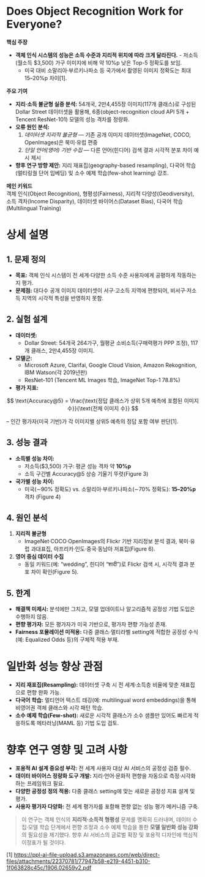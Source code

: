 # Does Object Recognition Work for Everyone?

**핵심 주장**  
- **객체 인식 시스템의 성능은 소득 수준과 지리적 위치에 따라 크게 달라진다.**  - 저소득(월소득 $3,500) 가구 이미지에 비해 약 10%p 낮은 Top-5 정확도를 보임.  
  - 미국 대비 소말리아·부르키나파소 등 국가에서 촬영된 이미지 정확도는 최대 15–20%p 차이[1].  

**주요 기여**  
- **지리·소득 불균형 실증 분석:** 54개국, 2만4,455장 이미지(117개 클래스)로 구성된 Dollar Street 데이터셋을 활용해, 6종(object-recognition cloud API 5개 + Tencent ResNet-101) 모델의 성능 격차를 정량화.  
- **오류 원인 분석:**  
  1. *데이터셋 지리적 불균형* — 기존 공개 이미지 데이터셋(ImageNet, COCO, OpenImages)은 북미·유럽 편중  
  2. *단일 언어(영어) 기반 수집* — 다른 언어(힌디어) 검색 결과 시각적 분포 차이 예시 제시  
- **향후 연구 방향 제안:** 지리 재표집(geography-based resampling), 다국어 학습(멀티링궐 단어 임베딩) 및 소수 예제 학습(few-shot learning) 강조.  

**메인 키워드**  
객체 인식(Object Recognition), 형평성(Fairness), 지리적 다양성(Geodiversity), 소득 격차(Income Disparity), 데이터셋 바이어스(Dataset Bias), 다국어 학습(Multilingual Training)

# 상세 설명

## 1. 문제 정의  
- **목표:** 객체 인식 시스템이 전 세계·다양한 소득 수준 사용자에게 공평하게 작동하는지 평가.  
- **문제점:** 대다수 공개 이미지 데이터셋이 서구·고소득 지역에 편향되어, 비서구·저소득 지역의 시각적 특성을 반영하지 못함.

## 2. 실험 설계  
- **데이터셋:**  
  - Dollar Street: 54개국 264가구, 월평균 소비소득(구매력평가 PPP 조정), 117개 클래스, 2만4,455장 이미지.  
- **모델군:**  
  - Microsoft Azure, Clarifai, Google Cloud Vision, Amazon Rekognition, IBM Watson(각 2019년판)  
  - ResNet-101 (Tencent ML Images 학습, ImageNet Top-1 78.8%)  
- **평가 지표:**  

$$
    \text{Accuracy@5} = \frac{\text{정답 클래스가 상위 5개 예측에 포함된 이미지 수}}{\text{전체 이미지 수}}
  $$
  
  – 인간 평가자(미국 기반)가 각 이미지별 상위5 예측의 정답 포함 여부 판단[1].

## 3. 성능 결과  
- **소득별 성능 차이:**  
  - 저소득(\$3,500) 가구: 평균 성능 격차 약 **10%p**  
  - 소득 구간별 Accuracy@5 상승 기울기 뚜렷(Figure 3)  
- **국가별 성능 차이:**  
  - 미국(∼90% 정확도) vs. 소말리아·부르키나파소(∼70% 정확도): **15–20%p** 격차 (Figure 4)

## 4. 원인 분석  
1. **지리적 불균형**  
   - ImageNet·COCO·OpenImages의 Flickr 기반 지리정보 분석 결과, 북미·유럽 과대표집, 아프리카·인도·중국·동남아 저표집(Figure 6).  
2. **영어 중심 데이터 수집**  
   - 동일 키워드(예: “wedding”, 힌디어 “शादी”)로 Flickr 검색 시, 시각적 결과 분포 차이 확인(Figure 5).

## 5. 한계  
- **해결책 미제시:** 분석에만 그치고, 모델 업데이트나 알고리즘적 공정성 기법 도입은 수행하지 않음.  
- **편향 평가자:** 모든 평가자가 미국 기반으로, 평가자 편향 가능성 존재.  
- **Fairness 포뮬레이션 미적용:** 다중 클래스·멀티라벨 setting에 적합한 공정성 수식(예: Equalized Odds 등)의 구체적 적용 부재.

# 일반화 성능 향상 관점

- **지리 재표집(Resampling):** 데이터셋 구축 시 전 세계·소득층 비율에 맞춘 재표집으로 편향 완화 가능.  
- **다국어 학습:** 멀티언어 텍스트 태깅(예: multilingual word embeddings)을 통해 비영어권 객체 클래스와 시각 패턴 학습.  
- **소수 예제 학습(Few-shot):** 새로운 시각적 클래스가 소수 샘플만 있어도 빠르게 적응하도록 메타러닝(MAML 등) 기법 도입 검토.  

# 향후 연구 영향 및 고려 사항

- **포용적 AI 설계 중요성 부각:** 전 세계 사용자 대상 AI 서비스의 공정성 검증 필수.  
- **데이터 바이어스 정량화 도구 개발:** 지리·언어·문화적 편향을 자동으로 측정·시각화하는 프레임워크 필요.  
- **다양한 공정성 정의 적용:** 다중 클래스 setting에 맞는 새로운 공정성 지표 설계 및 평가.  
- **사용자 평가자 다양화:** 전 세계 평가자를 포함해 편향 없는 성능 평가 메커니즘 구축.

> 이 연구는 객체 인식의 **지리적·소득적 형평성** 문제를 명확히 드러내며, 데이터 수집·모델 학습 단계에서 편향 조정과 소수 예제 학습을 통한 **모델 일반화 성능 강화**의 필요성을 제기했다. 향후 AI 서비스의 글로벌 확장 및 포용적 디자인에 핵심적 이정표가 될 것이다.

[1] https://ppl-ai-file-upload.s3.amazonaws.com/web/direct-files/attachments/22370781/77947b58-e219-4451-b310-1f063828c45c/1906.02659v2.pdf
